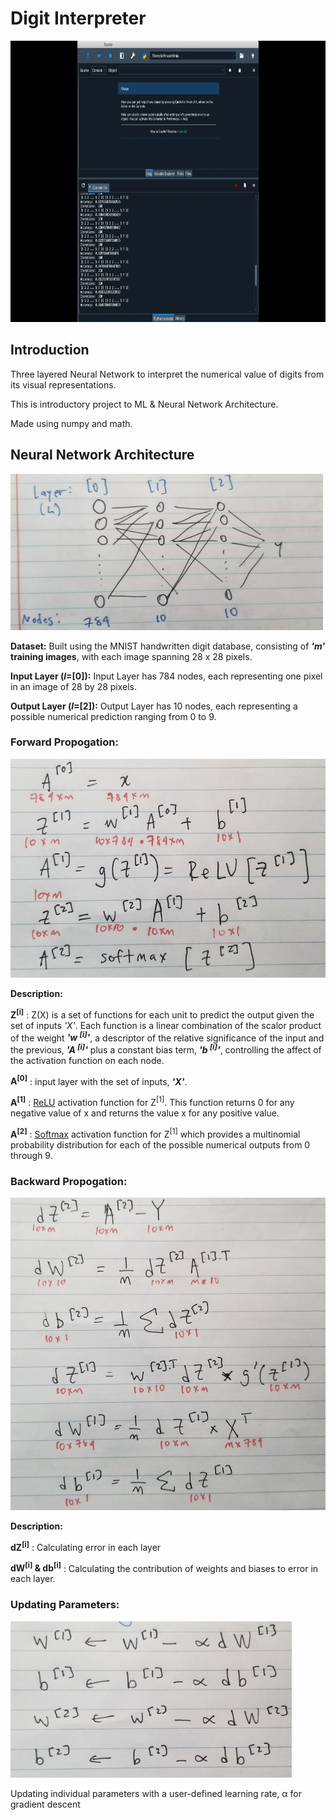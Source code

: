 # Digit Interpreter

 <p align = "left" >
  <img width="850" height="450" src="gifs/digitvidnew.gif">
</p>

## Introduction
Three layered Neural Network to interpret the numerical value of digits from its visual representations. 

This is introductory project to ML & Neural Network Architecture. 

Made using numpy and math. 

## Neural Network Architecture
<p align = "left" >
  <img width="500" height="250" src="gifs/neuralNetwork.png">
</p>

**Dataset:** Built using the MNIST handwritten digit database, consisting of **_'m'_ training images**, with each image spanning 28 x 28 pixels. 

**Input Layer (_l_=[0]):** Input Layer has 784 nodes, each representing one pixel in an image of 28 by 28 pixels. 

**Output Layer (_l_=[2]):** Output Layer has 10 nodes, each representing a possible numerical prediction ranging from 0 to 9. 

### Forward Propogation: 

<p align = "left" >
  <img width="550" height="350" src="gifs/forwardProp.png">
</p>

**Description:** 

**Z<sup>[i]</sup>** : Z(X) is a set of functions for each unit to predict the output given the set of inputs _'X'_. Each function is a linear combination of the scalor product of the weight **_'w <sup>[i]</sup>'_**,  a descriptor of the relative significance of the input and the previous, **_'A <sup>[i]</sup>'_** plus a constant bias term, **_'b <sup>[i]</sup>'_**, controlling the affect of the activation function on each node. 

**A<sup>[0]</sup>** : input layer with the set of inputs, **_'X'_**. 

**A<sup>[1]</sup>** : [ReLU](https://www.kaggle.com/dansbecker/rectified-linear-units-relu-in-deep-learning) activation function for Z<sup>[1]</sup>. This function returns 0 for any negative value of x and returns the value x for any positive value. 

**A<sup>[2]</sup>** : [Softmax](https://towardsdatascience.com/softmax-activation-function-how-it-actually-works-d292d335bd78) activation function for Z<sup>[1]</sup> which provides a multinomial probability distribution for each of the possible numerical outputs from 0 through 9. 

### Backward Propogation: 

<p align = "left" >
  <img width="550" height="500" src="gifs/backProp.png">
</p>

**Description:** 

**dZ<sup>[i]</sup>** : Calculating error in each layer

**dW<sup>[i]</sup> & db<sup>[i]</sup>** : Calculating the contribution of weights and biases to error in each layer. 

### Updating Parameters: 

<p align = "left" >
  <img width="450" height="250" src="gifs/updateParams.png">
</p>

Updating individual parameters with a user-defined learning rate, &alpha; for gradient descent




